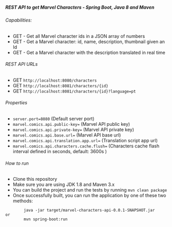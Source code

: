 ##### REST API to get Marvel Characters - Spring Boot, Java 8 and Maven

###### Capabilities:
*	GET - Get all Marvel character ids in a JSON array of numbers
*	GET - Get a Marvel character: id, name, description, thumbnail given an Id
*	GET - Get a Marvel character with the description translated in real time


###### REST API URLs
* GET `http://localhost:8080/characters`
* GET `http://localhost:8081/characters/{id}`
* GET `http://localhost:8081/characters/{id}?language=pt`

###### Properties
  - `server.port=8080` (Default server port)
  - `marvel.comics.api.public-key=` (Marvel API public key)
  - `marvel.comics.api.private-key=` (Marvel API private key)
  - `marvel.comics.api.base.url=` (Marvel API base url)
  - `marvel.comics.api.translation.app.url=` (Translation script app url)
  - `marvel.comics.api.characters.cache.flush=` (Characters cache flash interval defined in seconds, default: 3600s  )



###### How to run

* Clone this repository 
* Make sure you are using JDK 1.8 and Maven 3.x
* You can build the project and run the tests by running ```mvn clean package```
* Once successfully built, you can run the application by one of these two methods:
```
        java -jar target/marvel-characters-api-0.0.1-SNAPSHOT.jar
or
        mvn spring-boot:run
```